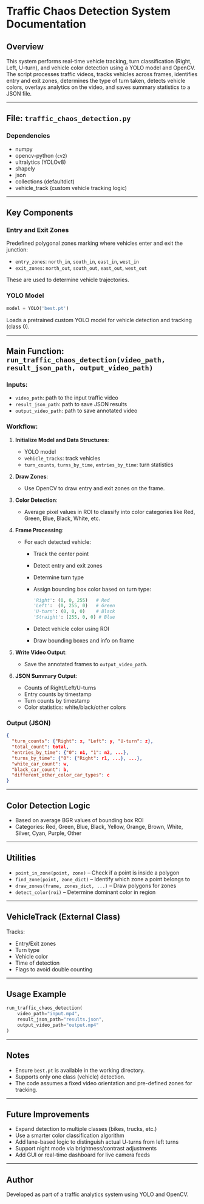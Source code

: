 # Traffic Chaos Detection System Documentation

## Overview

This system performs real-time vehicle tracking, turn classification (Right, Left, U-turn), and vehicle color detection using a YOLO model and OpenCV. The script processes traffic videos, tracks vehicles across frames, identifies entry and exit zones, determines the type of turn taken, detects vehicle colors, overlays analytics on the video, and saves summary statistics to a JSON file.

---

## File: `traffic_chaos_detection.py`

### Dependencies

- numpy
- opencv-python (`cv2`)
- ultralytics (YOLOv8)
- shapely
- json
- collections (defaultdict)
- vehicle_track (custom vehicle tracking logic)

---

## Key Components

### Entry and Exit Zones

Predefined polygonal zones marking where vehicles enter and exit the junction:

- `entry_zones`: `north_in`, `south_in`, `east_in`, `west_in`
- `exit_zones`: `north_out`, `south_out`, `east_out`, `west_out`

These are used to determine vehicle trajectories.

### YOLO Model

```python
model = YOLO('best.pt')
```

Loads a pretrained custom YOLO model for vehicle detection and tracking (class 0).

---

## Main Function: `run_traffic_chaos_detection(video_path, result_json_path, output_video_path)`

### Inputs:

- `video_path`: path to the input traffic video
- `result_json_path`: path to save JSON results
- `output_video_path`: path to save annotated video

### Workflow:

1. **Initialize Model and Data Structures**:

   - YOLO model
   - `vehicle_tracks`: track vehicles
   - `turn_counts`, `turns_by_time`, `entries_by_time`: turn statistics

2. **Draw Zones**:

   - Use OpenCV to draw entry and exit zones on the frame.

3. **Color Detection**:

   - Average pixel values in ROI to classify into color categories like Red, Green, Blue, Black, White, etc.

4. **Frame Processing**:

   - For each detected vehicle:

     - Track the center point
     - Detect entry and exit zones
     - Determine turn type
     - Assign bounding box color based on turn type:

       ```python
       'Right': (0, 0, 255)   # Red
       'Left':  (0, 255, 0)   # Green
       'U-turn': (0, 0, 0)    # Black
       'Straight': (255, 0, 0) # Blue
       ```

     - Detect vehicle color using ROI
     - Draw bounding boxes and info on frame

5. **Write Video Output**:

   - Save the annotated frames to `output_video_path`.

6. **JSON Summary Output**:

   - Counts of Right/Left/U-turns
   - Entry counts by timestamp
   - Turn counts by timestamp
   - Color statistics: white/black/other colors

### Output (JSON)

```json
{
  "turn_counts": {"Right": x, "Left": y, "U-turn": z},
  "total_count": total,
  "entries_by_time": {"0": n1, "1": n2, ...},
  "turns_by_time": {"0": {"Right": r1, ...}, ...},
  "white_car_count": w,
  "black_car_count": b,
  "different_other_color_car_types": c
}
```

---

## Color Detection Logic

- Based on average BGR values of bounding box ROI
- Categories: Red, Green, Blue, Black, Yellow, Orange, Brown, White, Silver, Cyan, Purple, Other

---

## Utilities

- `point_in_zone(point, zone)` – Check if a point is inside a polygon
- `find_zone(point, zone_dict)` – Identify which zone a point belongs to
- `draw_zones(frame, zones_dict, ...)` – Draw polygons for zones
- `detect_color(roi)` – Determine dominant color in region

---

## VehicleTrack (External Class)

Tracks:

- Entry/Exit zones
- Turn type
- Vehicle color
- Time of detection
- Flags to avoid double counting

---

## Usage Example

```python
run_traffic_chaos_detection(
    video_path="input.mp4",
    result_json_path="results.json",
    output_video_path="output.mp4"
)
```

---

## Notes

- Ensure `best.pt` is available in the working directory.
- Supports only one class (vehicle) detection.
- The code assumes a fixed video orientation and pre-defined zones for tracking.

---

## Future Improvements

- Expand detection to multiple classes (bikes, trucks, etc.)
- Use a smarter color classification algorithm
- Add lane-based logic to distinguish actual U-turns from left turns
- Support night mode via brightness/contrast adjustments
- Add GUI or real-time dashboard for live camera feeds

---

## Author

Developed as part of a traffic analytics system using YOLO and OpenCV.
